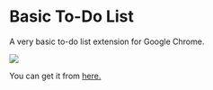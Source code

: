 <h1>Basic To-Do List</h1>

A very basic to-do list extension for Google Chrome.

<img src="http://bit.ly/29tVyan"/>

You can get it from <a href="https://chrome.google.com/webstore/detail/basic-to-do-list/fgkmaedaobllmdjloggjhgkgndimmahi" target="_blank" rel="external">here.</a>
